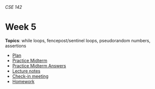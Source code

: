 _CSE 142_
# Week 5
__Topics__: while loops, fencepost/sentinel loops, pseudorandom numbers, assertions
* [Plan](plan.md)
* [Practice Midterm](../midterm/practice-midterm.md)
* [Practice Midterm Answers](../midterm/practice-midterm-answers.md)
* [Lecture notes](lecture-notes.md)
* [Check-in meeting](check-in-meeting.md)
* [Homework](homework.md)
